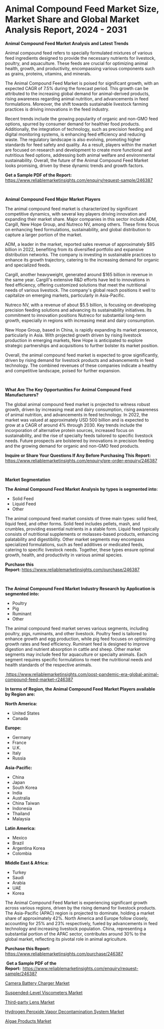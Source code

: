 <p><h1>Animal Compound Feed Market Size, Market Share and Global Market Analysis Report, 2024 - 2031</h1></p><p><strong>Animal Compound Feed Market Analysis and Latest Trends</strong></p>
<p><p>Animal compound feed refers to specially formulated mixtures of various feed ingredients designed to provide the necessary nutrients for livestock, poultry, and aquaculture. These feeds are crucial for optimizing animal health, growth, and productivity, encompassing various components such as grains, proteins, vitamins, and minerals.</p><p>The Animal Compound Feed Market is poised for significant growth, with an expected CAGR of 7.5% during the forecast period. This growth can be attributed to the increasing global demand for animal-derived products, rising awareness regarding animal nutrition, and advancements in feed formulations. Moreover, the shift towards sustainable livestock farming practices is driving innovations in the feed industry. </p><p>Recent trends include the growing popularity of organic and non-GMO feed options, spurred by consumer demand for healthier food products. Additionally, the integration of technology, such as precision feeding and digital monitoring systems, is enhancing feed efficiency and reducing waste. The regulatory landscape is also evolving, promoting higher standards for feed safety and quality. As a result, players within the market are focused on research and development to create more functional and nutritious feed options, addressing both animal welfare and environmental sustainability. Overall, the future of the Animal Compound Feed Market looks promising, driven by these dynamic trends and growth factors.</p></p>
<p><strong>Get a Sample PDF of the Report:&nbsp;</strong> <a href="https://www.reliablemarketinsights.com/enquiry/request-sample/246387?utm_campaign=1572&utm_medium=2&utm_source=Github&utm_content=ia&utm_term=01112024&utm_id=animal-compound-feed">https://www.reliablemarketinsights.com/enquiry/request-sample/246387</a></p>
<p>&nbsp;</p>
<p><strong>Animal Compound Feed Major Market Players</strong></p>
<p><p>The animal compound feed market is characterized by significant competitive dynamics, with several key players driving innovation and expanding their market share. Major companies in this sector include ADM, Cargill, New Hope Group, and Nutreco NV, among others. These firms focus on enhancing feed formulations, sustainability, and global distribution to capture a larger portion of the market.</p><p>ADM, a leader in the market, reported sales revenue of approximately $85 billion in 2022, benefiting from its diversified portfolio and expansive distribution networks. The company is investing in sustainable practices to enhance its growth trajectory, catering to the increasing demand for organic and specialized feeds.</p><p>Cargill, another heavyweight, generated around $165 billion in revenue in the same year. Cargill's extensive R&D efforts have led to innovations in feed efficiency, offering customized solutions that meet the nutritional needs of various livestock. The company's global reach positions it well to capitalize on emerging markets, particularly in Asia-Pacific.</p><p>Nutreco NV, with a revenue of about $5.5 billion, is focusing on developing precision feeding solutions and advancing its sustainability initiatives. Its commitment to innovation positions Nutreco for substantial long-term growth, especially in regions with increasing meat and dairy consumption.</p><p>New Hope Group, based in China, is rapidly expanding its market presence, particularly in Asia. With projected growth driven by rising livestock production in emerging markets, New Hope is anticipated to explore strategic partnerships and acquisitions to further bolster its market position.</p><p>Overall, the animal compound feed market is expected to grow significantly, driven by rising demand for livestock products and advancements in feed technology. The combined revenues of these companies indicate a healthy and competitive landscape, poised for further expansion.</p></p>
<p>&nbsp;</p>
<p><strong>What Are The Key Opportunities For Animal Compound Feed Manufacturers?</strong></p>
<p><p>The global animal compound feed market is projected to witness robust growth, driven by increasing meat and dairy consumption, rising awareness of animal nutrition, and advancements in feed technology. In 2022, the market was valued at approximately USD 500 billion and is expected to grow at a CAGR of around 4% through 2030. Key trends include the incorporation of alternative protein sources, increased focus on sustainability, and the rise of specialty feeds tailored to specific livestock needs. Future prospects are bolstered by innovations in precision feeding and the growing demand for organic and non-GMO feed products.</p></p>
<p><strong>Inquire or Share Your Questions If Any Before Purchasing This Report:</strong> <a href="https://www.reliablemarketinsights.com/enquiry/pre-order-enquiry/246387?utm_campaign=1572&utm_medium=2&utm_source=Github&utm_content=ia&utm_term=01112024&utm_id=animal-compound-feed">https://www.reliablemarketinsights.com/enquiry/pre-order-enquiry/246387</a></p>
<p>&nbsp;</p>
<p><strong>Market Segmentation</strong></p>
<p><strong>The Animal Compound Feed Market Analysis by types is segmented into:</strong></p>
<p><ul><li>Solid Feed</li><li>Liquid Feed</li><li>Other</li></ul></p>
<p><p>The animal compound feed market consists of three main types: solid feed, liquid feed, and other forms. Solid feed includes pellets, mash, and crumbles, providing essential nutrients in a stable form. Liquid feed typically consists of nutritional supplements or molasses-based products, enhancing palatability and digestibility. Other market segments may encompass specialized formulations, such as feed additives or medicated feeds, catering to specific livestock needs. Together, these types ensure optimal growth, health, and productivity in various animal species.</p></p>
<p><strong>Purchase this Report:&nbsp;</strong><a href="https://www.reliablemarketinsights.com/purchase/246387?utm_campaign=1572&utm_medium=2&utm_source=Github&utm_content=ia&utm_term=01112024&utm_id=animal-compound-feed">https://www.reliablemarketinsights.com/purchase/246387</a></p>
<p>&nbsp;</p>
<p><strong>The Animal Compound Feed Market Industry Research by Application is segmented into:</strong></p>
<p><ul><li>Poultry</li><li>Pig</li><li>Ruminant</li><li>Other</li></ul></p>
<p><p>The animal compound feed market serves various segments, including poultry, pigs, ruminants, and other livestock. Poultry feed is tailored to enhance growth and egg production, while pig feed focuses on optimizing growth rates and feed efficiency. Ruminant feed is designed to improve digestion and nutrient absorption in cattle and sheep. Other market segments may include feed for aquaculture or specialty animals. Each segment requires specific formulations to meet the nutritional needs and health standards of the respective animals.</p></p>
<p><a href="https://www.reliablemarketinsights.com/post-pandemic-era-global-animal-compound-feed-market-r246387?utm_campaign=1572&utm_medium=2&utm_source=Github&utm_content=ia&utm_term=01112024&utm_id=animal-compound-feed">&nbsp;https://www.reliablemarketinsights.com/post-pandemic-era-global-animal-compound-feed-market-r246387</a></p>
<p><strong>In terms of Region, the Animal Compound Feed Market Players available by Region are:</strong></p>
<p>
    <p> <strong> North America: </strong>
        <ul>
            <li>United States</li>
            <li>Canada</li>
        </ul>
        </p> 
    <p> <strong> Europe: </strong>
        <ul>
            <li>Germany</li>
            <li>France</li>
            <li>U.K.</li>
            <li>Italy</li>
            <li>Russia</li>
        </ul>
        </p> 
    <p> <strong> Asia-Pacific: </strong>
        <ul>
            <li>China</li>
            <li>Japan</li>
            <li>South Korea</li>
            <li>India</li>
            <li>Australia</li>
            <li>China Taiwan</li>
            <li>Indonesia</li>
            <li>Thailand</li>
            <li>Malaysia</li>
        </ul>
        </p> 
    <p> <strong> Latin America: </strong>
        <ul>
            <li>Mexico</li>
            <li>Brazil</li>
            <li>Argentina Korea</li>
            <li>Colombia</li>
        </ul>
        </p> 
    <p> <strong> Middle East & Africa: </strong>
        <ul>
            <li>Turkey</li>
            <li>Saudi</li>
            <li>Arabia</li>
            <li>UAE</li>
            <li>Korea</li>
        </ul>
    </p>
    </p>
<p><p>The Animal Compound Feed Market is experiencing significant growth across various regions, driven by the rising demand for livestock products. The Asia-Pacific (APAC) region is projected to dominate, holding a market share of approximately 42%. North America and Europe follow closely, accounting for 25% and 23% respectively, fueled by advancements in feed technology and increasing livestock population. China, representing a substantial portion of the APAC sector, contributes around 30% to the global market, reflecting its pivotal role in animal agriculture.</p></p>
<p><strong>Purchase this Report: </strong><a href="https://www.reliablemarketinsights.com/purchase/246387?utm_campaign=1572&utm_medium=2&utm_source=Github&utm_content=ia&utm_term=01112024&utm_id=animal-compound-feed">https://www.reliablemarketinsights.com/purchase/246387</a></p>
<p>&nbsp;<strong>Get a Sample PDF of the Report:&nbsp;&nbsp;</strong><a href="https://www.reliablemarketinsights.com/enquiry/request-sample/246387?utm_campaign=1572&utm_medium=2&utm_source=Github&utm_content=ia&utm_term=01112024&utm_id=animal-compound-feed">https://www.reliablemarketinsights.com/enquiry/request-sample/246387</a></p>
<p><strong></strong></p>
<p><p><a href="https://www.linkedin.com/pulse/competitive-intelligence-camera-battery-charger-market-kqvte?utm_campaign=1572&utm_medium=2&utm_source=Github&utm_content=ia&utm_term=01112024&utm_id=animal-compound-feed">Camera Battery Charger Market</a></p><p><a href="https://www.linkedin.com/pulse/global-suspended-level-viscometers-market-share-growth-dlqme?utm_campaign=1572&utm_medium=2&utm_source=Github&utm_content=ia&utm_term=01112024&utm_id=animal-compound-feed">Suspended-Level Viscometers Market</a></p><p><a href="https://www.linkedin.com/pulse/in-depth-third-party-lens-market-review-size-share-106cagr-sgave?utm_campaign=1572&utm_medium=2&utm_source=Github&utm_content=ia&utm_term=01112024&utm_id=animal-compound-feed">Third-party Lens Market</a></p><p><a href="https://issuu.com/reportprime-2/docs/hydrogen-peroxide-vapor-decontamina_36caa0be2411a4?utm_campaign=1572&utm_medium=2&utm_source=Github&utm_content=ia&utm_term=01112024&utm_id=animal-compound-feed">Hydrogen Peroxide Vapor Decontamination System Market</a></p><p><a href="https://github.com/mahnoor2003/Market-Research-Report-List-6/blob/main/algae-products-market.md?utm_campaign=1572&utm_medium=2&utm_source=Github&utm_content=ia&utm_term=01112024&utm_id=animal-compound-feed">Algae Products Market</a></p></p>